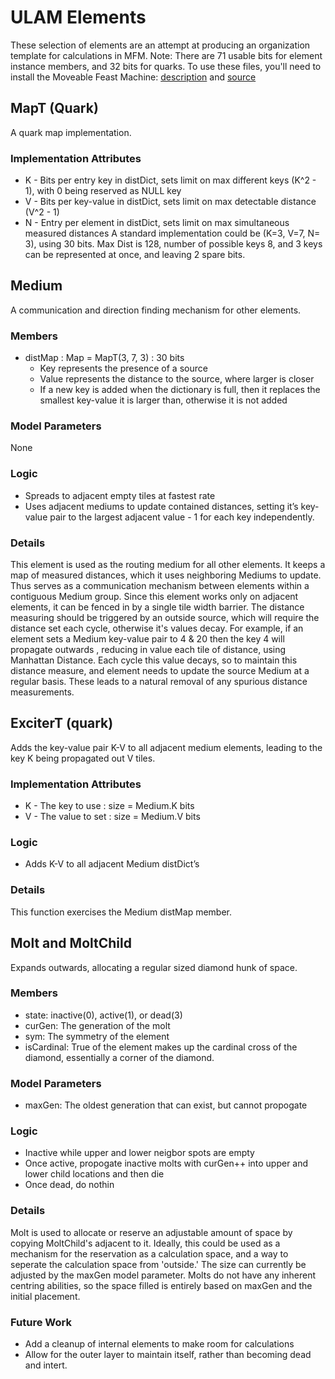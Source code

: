 ULAM Elements
==

These selection of elements are an attempt at producing an organization template for calculations in MFM. Note: There are 71 usable bits for element instance members, and 32 bits for quarks.
To use these files, you'll need to install the Moveable Feast Machine: [description](https://github.com/elenasa/ULAM/wiki/Ulam-Programming-Language) and [source](https://github.com/DaveAckley/MFM)


MapT (Quark)
--
A quark map implementation.

### Implementation Attributes
* K - Bits per entry key in distDict, sets limit on max different keys (K^2 - 1), with 0 being reserved as NULL key
* V - Bits per key-value in distDict, sets limit on max detectable distance (V^2  - 1)
* N - Entry per element in distDict, sets limit on max simultaneous measured distances
A standard implementation could be (K=3, V=7, N= 3), using 30 bits. Max Dist is 128, number of possible keys 8, and 3 keys can be represented at once, and leaving 2 spare bits.


Medium
--
A communication and direction finding mechanism for other elements. 

### Members
* distMap : Map = MapT(3, 7, 3) : 30 bits
    - Key represents the presence of a source
    - Value represents the distance to the source, where larger is closer
    - If a new key is added when the dictionary is full, then it replaces the smallest key-value it is larger than, otherwise it is not added

### Model Parameters
None

### Logic
* Spreads to adjacent empty tiles at fastest rate
* Uses adjacent mediums to update contained distances, setting it’s key-value pair to the largest adjacent value - 1 for each key independently.

### Details
This element is used as the routing medium for all other elements. It keeps a map of measured distances, which it uses neighboring Mediums to update. Thus serves as a communication mechanism between elements within a contiguous Medium group. 
Since this element works only on adjacent elements, it can be fenced in by a single tile width barrier. 
The distance measuring should be triggered by an outside source, which will require the distance set each cycle, otherwise it's values decay. For example, if an element sets a Medium key-value pair to 4 & 20 then the key 4 will propagate outwards , reducing in value each tile of distance, using Manhattan Distance. Each cycle this value decays, so to maintain this distance measure, and element needs to update the source Medium at a regular basis. These leads to a natural removal of any spurious distance measurements. 


ExciterT (quark)
--
Adds the key-value pair K-V to all adjacent medium elements, leading to the key K being propagated out V tiles.

### Implementation Attributes
* K - The key to use : size = Medium.K bits
* V - The value to set : size = Medium.V bits

### Logic
* Adds K-V to all adjacent Medium distDict’s

### Details
This function exercises the Medium distMap member.

Molt and MoltChild
--
Expands outwards, allocating a regular sized diamond hunk of space.

### Members
* state: inactive(0), active(1), or dead(3)
* curGen: The generation of the molt
* sym: The symmetry of the element
* isCardinal: True of the element makes up the cardinal cross of the diamond, essentially a corner of the diamond.

### Model Parameters
* maxGen: The oldest generation that can exist, but cannot propogate

### Logic
* Inactive while upper and lower neigbor spots are empty
* Once active, propogate inactive molts with curGen++ into upper and lower child locations and then die
* Once dead, do nothin

### Details
Molt is used to allocate or reserve an adjustable amount of space by copying MoltChild's adjacent to it.
Ideally, this could be used as a mechanism for the reservation as a calculation space, and a way to seperate the calculation space from 'outside.'
The size can currently be adjusted by the maxGen model parameter.
Molts do not have any inherent centring abilities, so the space filled is entirely based on maxGen and the initial placement.

### Future Work
* Add a cleanup of internal elements to make room for calculations
* Allow for the outer layer to maintain itself, rather than becoming dead and intert.

